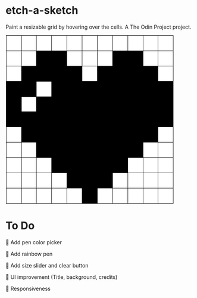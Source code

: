 # etch-a-sketch
Paint a resizable grid by hovering over the cells. A The Odin Project project.

![Heart](img/pixel-heart.png)

# To Do
🔴 Add pen color picker

🔴 Add rainbow pen

🔴 Add size slider and clear button

🔴 UI improvement (Title, background, credits)

🔴 Responsiveness
